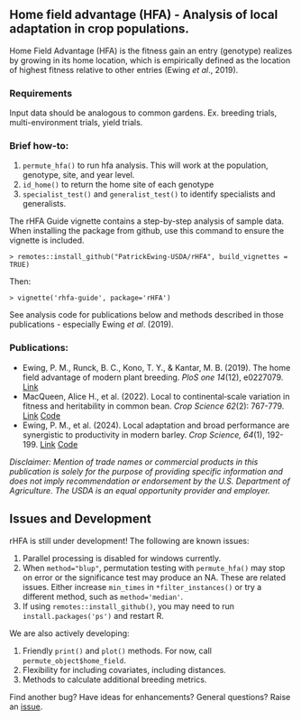 ## Home field advantage (HFA) - Analysis of local adaptation in crop populations.

Home Field Advantage (HFA) is the fitness gain an entry (genotype) realizes by growing in its home location, which is empirically defined as the location of highest fitness relative to other entries (Ewing *et al*., 2019).

### Requirements

Input data should be analogous to common gardens. Ex. breeding trials, multi-environment trials, yield trials.

### Brief how-to:

1.  `permute_hfa()` to run hfa analysis. This will work at the population, genotype, site, and year level.
2.  `id_home()` to return the home site of each genotype
3.  `specialist_test()` and `generalist_test()` to identify specialists and generalists.

The rHFA Guide vignette contains a step-by-step analysis of sample data. When installing the package from github, use this command to ensure the vignette is included.

`> remotes::install_github("PatrickEwing-USDA/rHFA", build_vignettes = TRUE)`

Then:

`> vignette('rhfa-guide', package='rHFA')`

See analysis code for publications below and methods described in those publications - especially Ewing *et al*. (2019).

### Publications:

-   Ewing, P. M., Runck, B. C., Kono, T. Y., & Kantar, M. B. (2019). The home field advantage of modern plant breeding. *PloS one 14*(12), e0227079. [Link](https://journals.plos.org/plosone/article?id=10.1371/journal.pone.0227079)
-   MacQueen, Alice H., et al. (2022). Local to continental‐scale variation in fitness and heritability in common bean. *Crop Science 62*(2): 767-779. [Link](https://acsess.onlinelibrary.wiley.com/doi/full/10.1002/csc2.20694) [Code](https://github.com/Alice-MacQueen/cdbn-home-away)
-   Ewing, P. M., et al. (2024). Local adaptation and broad performance are synergistic to productivity in modern barley. *Crop Science, 64*(1), 192-199. [Link](https://acsess.onlinelibrary.wiley.com/doi/full/10.1002/csc2.21168) [Code](https://doi.org/10.5281/zenodo.10267964)

*Disclaimer: Mention of trade names or commercial products in this publication is solely for the purpose of providing specific information and does not imply recommendation or endorsement by the U.S. Department of Agriculture. The USDA is an equal opportunity provider and employer.*

## Issues and Development ##
rHFA is still under development! The following are known issues:

1. Parallel processing is disabled for windows currently.
2. When `method="blup"`, permutation testing with `permute_hfa()` may stop on error or the significance test may produce an NA. These are related issues. Either increase `min_times` in `*filter_instances()` or try a different method, such as `method='median'`.
3. If using `remotes::install_github()`, you may need to run `install.packages('ps')` and restart R.

We are also actively developing:

1. Friendly `print()` and `plot()` methods. For now, call `permute_object$home_field`.
2. Flexibility for including covariates, including distances.
3. Methods to calculate additional breeding metrics.

Find another bug? Have ideas for enhancements? General questions? Raise an [issue](https://github.com/PatrickEwing-USDA/rHFA/issues). 

